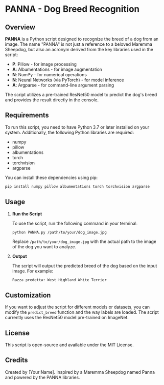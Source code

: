 # PANNA - Dog Breed Recognition

## Overview

**PANNA** is a Python script designed to recognize the breed of a dog from an image. The name "PANNA" is not just a reference to a beloved Maremma Sheepdog, but also an acronym derived from the key libraries used in the script:

- **P**: Pillow - for image processing
- **A**: Albumentations - for image augmentation
- **N**: NumPy - for numerical operations
- **N**: Neural Networks (via PyTorch) - for model inference
- **A**: Argparse - for command-line argument parsing

The script utilizes a pre-trained ResNet50 model to predict the dog's breed and provides the result directly in the console.

## Requirements

To run this script, you need to have Python 3.7 or later installed on your system. Additionally, the following Python libraries are required:

- numpy
- pillow
- albumentations
- torch
- torchvision
- argparse

You can install these dependencies using pip:

```bash
pip install numpy pillow albumentations torch torchvision argparse
```

## Usage


1. **Run the Script**

   To use the script, run the following command in your terminal:

   ```bash
   python PANNA.py /path/to/your/dog_image.jpg
   ```

   Replace `/path/to/your/dog_image.jpg` with the actual path to the image of the dog you want to analyze.

2. **Output**

   The script will output the predicted breed of the dog based on the input image. For example:

   ```
   Razza predetta: West Highland White Terrier
   ```

## Customization

If you want to adjust the script for different models or datasets, you can modify the `predict_breed` function and the way labels are loaded. The script currently uses the ResNet50 model pre-trained on ImageNet.

## License

This script is open-source and available under the MIT License.

## Credits

Created by [Your Name]. Inspired by a Maremma Sheepdog named Panna and powered by the PANNA libraries.
